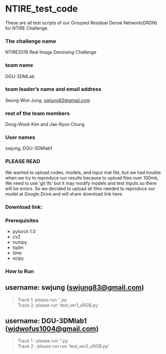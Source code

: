 NTIRE_test_code
=============
These are all test scripts of our Grouped Residual Dense Network(GRDN) for NTIRE Challenge.

### The challenge name  
NTIRE2019 Real Image Denoising Challenge  

### team name  
DGU-3DMLab  

### team leader’s name and email address   
Seung-Won Jung, swjung83@gmail.com  

### rest of the team members  
Dong-Wook Kim and Jae-Ryun Chung  

### User names  
swjung, DGU-3DMlab1  

### PLEASE READ
We wanted to upload codes, models, and input mat file, but we had trouble when we try to reproduce our results because
to upload files over 100mb, We need to use 'git lfs' but it may modify models and test inputs so there will be errors. So
we decided to upload all files needed to reproduce our model at Google Drive and will share download link here.

### Download link:

### Prerequisites  
* pytorch 1.0  
* cv2  
* numpy  
* tqdm  
* time  
* scipy  



### How to Run
username: swjung (swjung83@gmail.com)   
-------------
> Track 1: please run ''.py  
> Track 2: please run 'test_ver1_sRGB.py'  

username: DGU-3DMlab1 (wjdwofus1004@gmail.com)  
-------------
> Track 1 : please run ''.py  
> Track 2 : please run run 'test_ver2_sRGB.py'  

